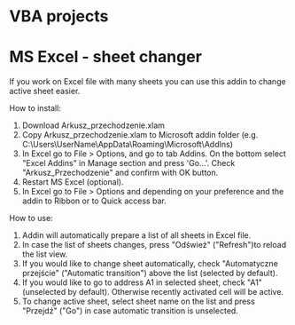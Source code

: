 # VBA projects
# MS Excel - sheet changer
If you work on Excel file with many sheets you can use this addin to change active sheet easier.

How to install:
1. Download Arkusz_przechodzenie.xlam
2. Copy Arkusz_przechodzenie.xlam to Microsoft addin folder (e.g. C:\Users\UserName\AppData\Roaming\Microsoft\AddIns)
3. In Excel go to File > Options, and go to tab Addins. On the bottom select "Excel Addins" in Manage section and press 'Go...'. Check "Arkusz_Przechodzenie" and confirm with OK button.
4. Restart MS Excel (optional).
5. In Excel go to File > Options and depending on your preference and the addin to Ribbon or to Quick access bar.

How to use:
1. Addin will automatically prepare a list of all sheets in Excel file.
2. In case the list of sheets changes, press "Odśwież" ("Refresh")to reload the list view.
3. If you would like to change sheet automatically, check "Automatyczne przejście" ("Automatic transition") above the list (selected by default).
4. If you would like to go to address A1 in selected sheet, check "A1" (unselected by default). Otherwise recently activated cell will be active.
5. To change active sheet, select sheet name on the list and press "Przejdź" ("Go") in case automatic transition is unselected.
